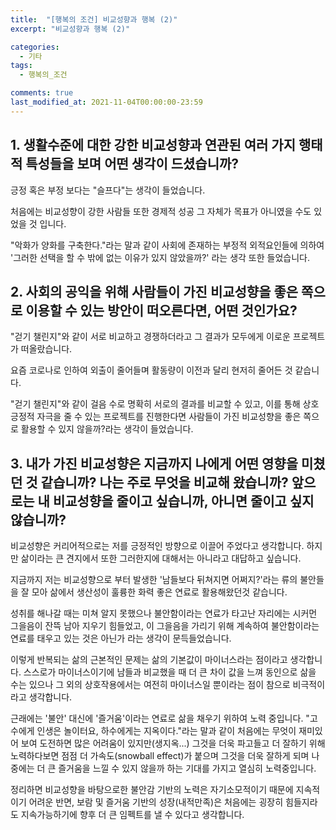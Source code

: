 ```yaml
---
title:  "[행복의 조건] 비교성향과 행복 (2)"
excerpt: "비교성향과 행복 (2)"

categories:
  - 기타
tags:
  - 행복의_조건

comments: true
last_modified_at: 2021-11-04T00:00:00-23:59
---
```


## 1. 생활수준에 대한 강한 비교성향과 연관된 여러 가지 행태적 특성들을 보며 어떤 생각이 드셨습니까?

긍정 혹은 부정 보다는 "슬프다"는 생각이 들었습니다.

처음에는 비교성향이 강한 사람들 또한 경제적 성공 그 자체가 목표가 아니였을 수도 있었을 것 입니다.

"악화가 양화를 구축한다."라는 말과 같이 사회에 존재하는 부정적 외적요인들에 의하여 '그러한 선택을 할 수 밖에 없는 이유가 있지 않았을까?' 라는 생각 또한 들었습니다.





## 2. 사회의 공익을 위해 사람들이 가진 비교성향을 좋은 쪽으로 이용할 수 있는 방안이 떠오른다면, 어떤 것인가요? 

"걷기 챌린지"와 같이 서로 비교하고 경쟁하더라고 그 결과가 모두에게 이로운 프로젝트가 떠올랐습니다.

요즘 코로나로 인하여 외출이 줄어들며 활동량이 이전과 달리 현저히 줄어든 것 같습니다.

"걷기 챌린지"와 같이 걸음 수로 명확히 서로의 결과를 비교할 수 있고, 이를 통해 상호 긍정적 자극을 줄 수 있는 프로젝트를 진행한다면 사람들이 가진 비교성향을 좋은 쪽으로 활용할 수 있지 않을까?라는 생각이 들었습니다.





## 3. 내가 가진 비교성향은 지금까지 나에게 어떤 영향을 미쳤던 것 같습니까? 나는 주로 무엇을 비교해 왔습니까? 앞으로는 내 비교성향을 줄이고 싶습니까, 아니면 줄이고 싶지 않습니까?

비교성향은 커리어적으로는 저를 긍정적인 방향으로 이끌어 주었다고 생각합니다. 하지만 삶이라는 큰 견지에서 또한 그러한지에 대해서는 아니라고 대답하고 싶습니다.

지금까지 저는 비교성향으로 부터 발생한 '남들보다 뒤쳐지면 어쩌지?'라는 류의 불안들을 잘 모아 삶에서 생산성이 훌륭한 화력 좋은 연료로 활용해왔던것 같습니다. 

성취를 해나갈 때는 미쳐 알지 못했으나 불안함이라는 연료가 타고난 자리에는 시커먼 그을음이 잔뜩 남아 지우기 힘들었고, 이 그을음을 가리기 위해 계속하여 불안함이라는 연료를 태우고 있는 것은 아닌가 라는 생각이 문득들었습니다.

이렇게 반복되는 삶의 근본적인 문제는 삶의 기본값이 마이너스라는 점이라고 생각합니다. 스스로가 마이너스이기에 남들과 비교했을 때 더 큰 차이 값을 느껴 동인으로 삶을 수는 있으나 그 외의 상호작용에서는 여전히 마이너스일 뿐이라는 점이 참으로 비극적이라고 생각합니다.

근래에는 '불안' 대신에 '즐거움'이라는 연료로 삶을 채우기 위하여 노력 중입니다. "고수에게 인생은 놀이터요, 하수에게는 지옥이다."라는 말과 같이 처음에는 무엇이 재미있어 보여 도전하면 많은 어려움이 있지만(생지옥...) 그것을 더욱 파고들고 더 잘하기 위해 노력하다보면 점점 더 가속도(snowball effect)가 붙으며 그것을 더욱 잘하게 되며 나중에는 더 큰 즐거움을 느낄 수 있지 않을까 하는 기대를 가지고 열심히 노력중입니다.

정리하면 비교성향을 바탕으로한 불안감 기반의 노력은 자기소모적이기 때문에  지속적이기 어려운 반면, 보람 및 즐거움 기반의 성장(내적만족)은 처음에는 굉장히 힘들지라도 지속가능하기에 향후 더 큰 임펙트를 낼 수 있다고 생각합니다.
